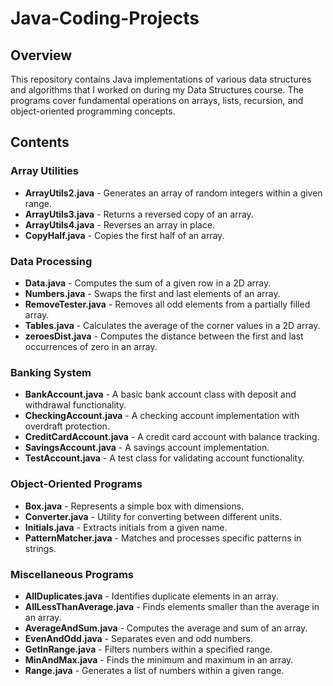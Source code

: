 # Java-Coding-Projects


## Overview
This repository contains Java implementations of various data structures and algorithms that I worked on during my Data Structures course. The programs cover fundamental operations on arrays, lists, recursion, and object-oriented programming concepts.

## Contents

### Array Utilities
- **ArrayUtils2.java** - Generates an array of random integers within a given range.
- **ArrayUtils3.java** - Returns a reversed copy of an array.
- **ArrayUtils4.java** - Reverses an array in place.
- **CopyHalf.java** - Copies the first half of an array.

### Data Processing
- **Data.java** - Computes the sum of a given row in a 2D array.
- **Numbers.java** - Swaps the first and last elements of an array.
- **RemoveTester.java** - Removes all odd elements from a partially filled array.
- **Tables.java** - Calculates the average of the corner values in a 2D array.
- **zeroesDist.java** - Computes the distance between the first and last occurrences of zero in an array.

### Banking System
- **BankAccount.java** - A basic bank account class with deposit and withdrawal functionality.
- **CheckingAccount.java** - A checking account implementation with overdraft protection.
- **CreditCardAccount.java** - A credit card account with balance tracking.
- **SavingsAccount.java** - A savings account implementation.
- **TestAccount.java** - A test class for validating account functionality.

### Object-Oriented Programs
- **Box.java** - Represents a simple box with dimensions.
- **Converter.java** - Utility for converting between different units.
- **Initials.java** - Extracts initials from a given name.
- **PatternMatcher.java** - Matches and processes specific patterns in strings.

### Miscellaneous Programs
- **AllDuplicates.java** - Identifies duplicate elements in an array.
- **AllLessThanAverage.java** - Finds elements smaller than the average in an array.
- **AverageAndSum.java** - Computes the average and sum of an array.
- **EvenAndOdd.java** - Separates even and odd numbers.
- **GetInRange.java** - Filters numbers within a specified range.
- **MinAndMax.java** - Finds the minimum and maximum in an array.
- **Range.java** - Generates a list of numbers within a given range.
